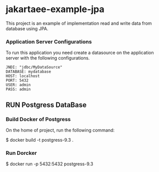 # jakartaee-example-jpa

This project is an example of implementation read and write data from database using JPA.

### Application Server Configurations

To run this application you need create a datasource on the application server with the following configurations.

    JNDI: "jdbc/MyDataSource"
    DATABASE: mydatabase
    HOST: localhost
    PORT: 5432
    USER: admin
    PASS: admin

##  RUN Postgress DataBase

### Build Docker of Postgress

On the home of project, run the following command:

$ docker build -t postgress-9.3 .

### Run Dorcker

$ docker run -p 5432:5432 postgress-9.3


